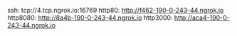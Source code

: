 ssh: tcp://4.tcp.ngrok.io:16769 
http80: http://f462-190-0-243-44.ngrok.io 
http8080: http://8a4b-190-0-243-44.ngrok.io 
http3000: http://aca4-190-0-243-44.ngrok.io 
